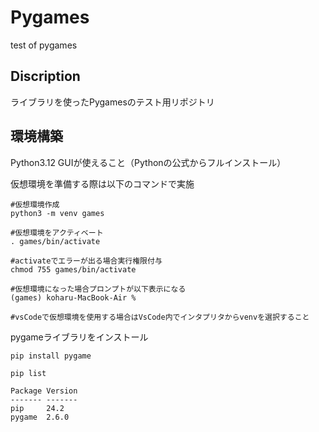 # Pygames
test of pygames

## Discription
ライブラリを使ったPygamesのテスト用リポジトリ

## 環境構築
Python3.12 GUIが使えること（Pythonの公式からフルインストール）

仮想環境を準備する際は以下のコマンドで実施
```
#仮想環境作成
python3 -m venv games

#仮想環境をアクティベート
. games/bin/activate

#activateでエラーが出る場合実行権限付与
chmod 755 games/bin/activate

#仮想環境になった場合プロンプトが以下表示になる
(games) koharu-MacBook-Air %

#vsCodeで仮想環境を使用する場合はVsCode内でインタプリタからvenvを選択すること

```

pygameライブラリをインストール

```
pip install pygame

pip list

Package Version
------- -------
pip     24.2
pygame  2.6.0
```

